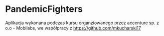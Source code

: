 # PandemicFighters

Aplikacja wykonana podczas kursu organziowanego przez accenture sp. z o.o - Mobilabs, we współpracy z https://github.com/mkucharski17
